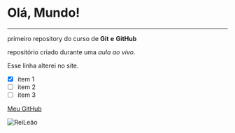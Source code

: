 # Olá, Mundo!
***

 primeiro repository do curso de **Git** **e** **GitHub**

 repositório criado durante uma *aula* *ao* *vivo*.
 
 Esse linha alterei no site.
 
- [x] item 1 
- [ ] item 2
- [ ] item 3

[Meu GitHub](https://github.com/wilsonsantana100)

![ReiLeão](https://github.com/wilsonsantana10/Ola-Mundo/Leao-01.png)
